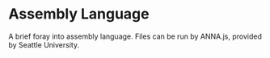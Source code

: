 # Assembly Language

A brief foray into assembly language. Files can be run by ANNA.js, provided by Seattle University.